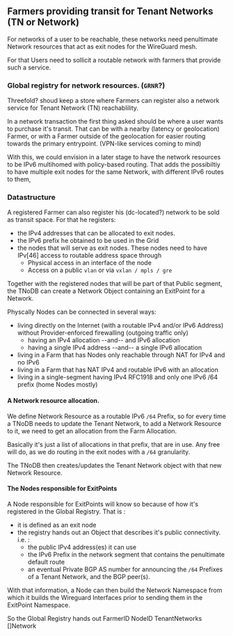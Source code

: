 ## Farmers providing transit for Tenant Networks (TN or Network)

For networks of a user to be reachable, these networks need penultimate Network resources that act as exit nodes for the WireGuard mesh.

For that Users need to sollicit a routable network with farmers that provide such a service. 

### Global registry for network resources. (`GRNR`?)

Threefold? shoud keep a store where Farmers can register also a network service for Tenant Network (TN) reachablility. 

In a network transaction the first thing asked should be where a user wants to purchase it's transit. That can be with a nearby (latency or geolocation) Farmer, or with a Farmer outside of the geolocation for easier routing towards the primary entrypoint. (VPN-like services coming to mind)

With this, we could envision in a later stage to have the network resources to be IPv6 multihomed with policy-based routing. That adds the possibiltiy to have multiple exit nodes for the same Network, with different IPv6 routes to them, 

### Datastructure

A registered Farmer can also register his (dc-located?) network to be sold as transit space. For that he registers:
  - the IPv4 addresses that can be allocated to exit nodes.
  - the IPv6 prefix he obtained to be used in the Grid 
  - the nodes that will serve as exit nodes.
  These nodes need to have IPv[46] access to routable address space through
    - Physical access in an interface of the node
    - Access on a public `vlan` or via `vxlan / mpls / gre`

Together with the registered nodes that will be part of that Public segment, the TNoDB can create a Network Object containing an ExitPoint for a Network.

Physcally Nodes can be connected in several ways:
  - living directly on the Internet (with a routable IPv4 and/or IPv6 Address) without Provider-enforced firewalling (outgoing traffic only)
    - having an IPv4 allocation --and-- and IPv6 allocation
    - having a single IPv4 address --and-- a single IPv6 allocation
  - living in a Farm that has Nodes only reachable through NAT for IPv4 and no IPv6
  - living in a Farm that has NAT IPv4 and routable IPv6 with an allocation
  - living in a single-segment having IPv4 RFC1918 and only one IPv6 /64 prefix (home Nodes mostly)

#### A Network resource allocation.
We define Network Resource as a routable IPv6 `/64` Prefix, so for every time a TNoDB needs to update the Tenant Network, to add a Network Resource to it, we need to get an allocation from the Farm Allocation.

Basically it's just a list of allocations in that prefix, that are in use. Any free will do, as we do routing in the exit nodes with a `/64` granularity. 

The TNoDB then creates/updates the Tenant Network object with that new Network Resource.

#### The Nodes responsible for ExitPoints 

A Node responsible for ExitPoints will know so because of how it's registered in the Global Registry. That is :
  - it is defined as an exit node
  - the registry hands out an Object that describes it's public connectivity. i.e. :
    - the public IPv4 address(es) it can use
    - the IPv6 Prefix in the network segment that contains the penultimate default route
    - an eventual Private BGP AS number for announcing the `/64` Prefixes of a Tenant Network, and the BGP peer(s).

With that information, a Node can then build the Network Namespace from which it builds the Wireguard Interfaces prior to sending them in the ExitPoint Namespace.



So the Global Registry hands out 
FarmerID
NodeID
TenantNetworks []Network

